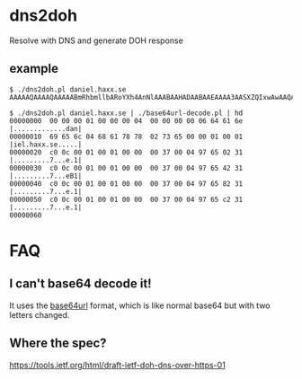 # dns2doh
Resolve with DNS and generate DOH response

## example

    $ ./dns2doh.pl daniel.haxx.se
    AAAAAQAAAAQAAAAABmRhbmllbARoYXh4AnNlAAABAAHADAABAAEAAAA3AASXZQIxwAwAAQABAAAANwAEl2VCMcAMAAEAAQAAADcABJdlgjHADAABAAEAAAA3AASXZcIx

    $ ./dns2doh.pl daniel.haxx.se | ./base64url-decode.pl | hd
    00000000  00 00 00 01 00 00 00 04  00 00 00 00 06 64 61 6e  |.............dan|
    00000010  69 65 6c 04 68 61 78 78  02 73 65 00 00 01 00 01  |iel.haxx.se.....|
    00000020  c0 0c 00 01 00 01 00 00  00 37 00 04 97 65 02 31  |.........7...e.1|
    00000030  c0 0c 00 01 00 01 00 00  00 37 00 04 97 65 42 31  |.........7...eB1|
    00000040  c0 0c 00 01 00 01 00 00  00 37 00 04 97 65 82 31  |.........7...e.1|
    00000050  c0 0c 00 01 00 01 00 00  00 37 00 04 97 65 c2 31  |.........7...e.1|
    00000060


# FAQ

## I can't base64 decode it!

It uses the [base64url](https://tools.ietf.org/html/rfc4648#section-5) format,
which is like normal base64 but with two letters changed.

## Where the spec?

https://tools.ietf.org/html/draft-ietf-doh-dns-over-https-01
